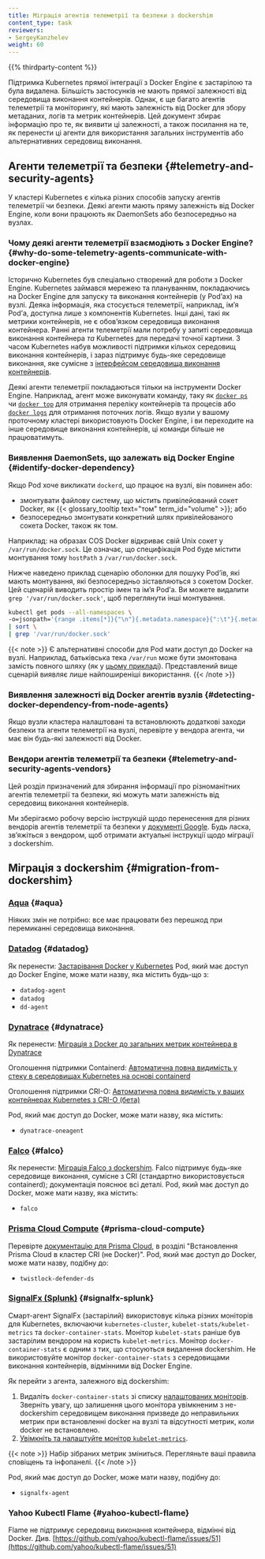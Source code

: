 ```yaml
---
title: Міграція агентів телеметрії та безпеки з dockershim
content_type: task
reviewers:
- SergeyKanzhelev
weight: 60
---
```


<!-- overview -->

{{% thirdparty-content %}}

Підтримка Kubernetes прямої інтеграції з Docker Engine є застарілою та була видалена. Більшість застосунків не мають прямої залежності від середовища виконання контейнерів. Однак, є ще багато агентів телеметрії та моніторингу, які мають залежність від Docker для збору метаданих, логів та метрик контейнерів. Цей документ збирає інформацію про те, як виявити ці залежності, а також посилання на те, як перенести ці агенти для використання загальних інструментів або альтернативних середовищ виконання.

## Агенти телеметрії та безпеки {#telemetry-and-security-agents}

У кластері Kubernetes є кілька різних способів запуску агентів телеметрії чи безпеки. Деякі агенти мають пряму залежність від Docker Engine, коли вони працюють як DaemonSets або безпосередньо на вузлах.

### Чому деякі агенти телеметрії взаємодіють з Docker Engine? {#why-do-some-telemetry-agents-communicate-with-docker-engine}

Історично Kubernetes був спеціально створений для роботи з Docker Engine. Kubernetes займався мережею та плануванням, покладаючись на Docker Engine для запуску та виконання контейнерів (у Podʼах) на вузлі. Деяка інформація, яка стосується телеметрії, наприклад, імʼя Podʼа, доступна лише з компонентів Kubernetes. Інші дані, такі як метрики контейнерів, не є обовʼязком середовища виконання контейнера. Ранні агенти телеметрії мали потребу у запиті середовища виконання контейнера *та* Kubernetes для передачі точної картини. З часом Kubernetes набув можливості підтримки кількох середовищ виконання контейнерів, і зараз підтримує будь-яке середовище виконання, яке сумісне з [інтерфейсом середовища виконання контейнерів](/uk/docs/concepts/architecture/cri/).

Деякі агенти телеметрії покладаються тільки на інструменти Docker Engine. Наприклад, агент може виконувати команду, таку як [`docker ps`](https://docs.docker.com/engine/reference/commandline/ps/) чи [`docker top`](https://docs.docker.com/engine/reference/commandline/top/) для отримання переліку контейнерів та процесів або [`docker logs`](https://docs.docker.com/engine/reference/commandline/logs/) для отримання поточних логів. Якщо вузли у вашому проточному кластері використовують Docker Engine, і ви переходите на інше середовище виконання контейнерів, ці команди більше не працюватимуть.

### Виявлення DaemonSets, що залежать від Docker Engine {#identify-docker-dependency}

Якщо Pod хоче викликати `dockerd`, що працює на вузлі, він повинен або:

- змонтувати файлову систему, що містить привілейований сокет Docker, як {{< glossary_tooltip text="том" term_id="volume" >}}; або
- безпосередньо змонтувати конкретний шлях привілейованого сокета Docker, також як том.

Наприклад: на образах COS Docker відкриває свій Unix сокет у `/var/run/docker.sock`. Це означає, що специфікація Pod буде містити монтування тому `hostPath` з `/var/run/docker.sock`.

Нижче наведено приклад сценарію оболонки для пошуку Podʼів, які мають монтування, які безпосередньо зіставляються з сокетом Docker. Цей сценарій виводить простір імен та імʼя Podʼа. Ви можете видалити `grep '/var/run/docker.sock'`, щоб переглянути інші монтування.

```bash
kubectl get pods --all-namespaces \
-o=jsonpath='{range .items[*]}{"\n"}{.metadata.namespace}{":\t"}{.metadata.name}{":\t"}{range .spec.volumes[*]}{.hostPath.path}{", "}{end}{end}' \
| sort \
| grep '/var/run/docker.sock'
```

{{< note >}}
Є альтернативні способи для Pod мати доступ до Docker на вузлі. Наприклад, батьківська тека `/var/run` може бути змонтована замість повного шляху (як у [цьому прикладі](https://gist.github.com/itaysk/7bc3e56d69c4d72a549286d98fd557dd)). Представлений вище сценарій виявляє лише найпоширеніші використання.
{{< /note >}}

### Виявлення залежності від Docker агентів вузлів {#detecting-docker-dependency-from-node-agents}

Якщо вузли кластера налаштовані та встановлюють додаткові заходи безпеки та агенти телеметрії на вузлі, перевірте у вендора агента, чи має він будь-які залежності від Docker.

### Вендори агентів телеметрії та безпеки {#telemetry-and-security-agents-vendors}

Цей розділ призначений для збирання інформації про різноманітних агентів телеметрії та безпеки, які можуть мати залежність від середовищ виконання контейнерів.

Ми зберігаємо робочу версію інструкцій щодо перенесення для різних вендорів агентів телеметрії та безпеки у [документі Google](https://docs.google.com/document/d/1ZFi4uKit63ga5sxEiZblfb-c23lFhvy6RXVPikS8wf0/edit#). Будь ласка, звʼяжіться з вендором, щоб отримати актуальні інструкції щодо міграції з dockershim.

## Міграція з dockershim {#migration-from-dockershim}

### [Aqua](https://www.aquasec.com) {#aqua}

Ніяких змін не потрібно: все має працювати без перешкод при перемиканні середовища виконання.

### [Datadog](https://www.datadoghq.com/product/) {#datadog}

Як перенести: [Застарівання Docker у Kubernetes](https://docs.datadoghq.com/agent/guide/docker-deprecation/) Pod, який має доступ до Docker Engine, може мати назву, яка містить будь-що з:

- `datadog-agent`
- `datadog`
- `dd-agent`

### [Dynatrace](https://www.dynatrace.com/) {#dynatrace}

Як перенести: [Міграція з Docker до загальних метрик контейнера в Dynatrace](https://community.dynatrace.com/t5/Best-practices/Migrating-from-Docker-only-to-generic-container-metrics-in/m-p/167030#M49)

Оголошення підтримки Containerd: [Автоматична повна видимість у стеку в середовищах Kubernetes на основі containerd](https://www.dynatrace.com/news/blog/get-automated-full-stack-visibility-into-containerd-based-kubernetes-environments/)

Оголошення підтримки CRI-O: [Автоматична повна видимість у ваших контейнерах Kubernetes з CRI-O (бета)](https://www.dynatrace.com/news/blog/get-automated-full-stack-visibility-into-your-cri-o-kubernetes-containers-beta/)

Pod, який має доступ до Docker, може мати назву, яка містить:

- `dynatrace-oneagent`

### [Falco](https://falco.org) {#falco}

Як перенести: [Міграція Falco з dockershim](https://falco.org/docs/getting-started/deployment/#docker-deprecation-in-kubernetes). Falco підтримує будь-яке середовище виконання, сумісне з CRI (стандартно використовується containerd); документація пояснює всі деталі. Pod, який має доступ до Docker, може мати назву, яка містить:

- `falco`

### [Prisma Cloud Compute](https://docs.paloaltonetworks.com/prisma/prisma-cloud.html) {#prisma-cloud-compute}

Перевірте [документацію для Prisma Cloud](https://docs.paloaltonetworks.com/prisma/prisma-cloud/prisma-cloud-admin-compute/install/install_kubernetes.html), в розділі "Встановлення Prisma Cloud в кластер CRI (не Docker)". Pod, який має доступ до Docker, може мати назву, подібну до:

- `twistlock-defender-ds`

### [SignalFx (Splunk)](https://www.splunk.com/en_us/investor-relations/acquisitions/signalfx.html) {#signalfx-splunk}

Смарт-агент SignalFx (застарілий) використовує кілька різних моніторів для Kubernetes, включаючи `kubernetes-cluster`, `kubelet-stats/kubelet-metrics` та `docker-container-stats`. Монітор `kubelet-stats` раніше був застарілим вендором на користь `kubelet-metrics`. Монітор `docker-container-stats` є одним з тих, що стосуються видалення dockershim. Не використовуйте монітор `docker-container-stats` з середовищами виконання контейнерів, відмінними від Docker Engine.

Як перейти з агента, залежного від dockershim:

1. Видаліть `docker-container-stats` зі списку [налаштованих моніторів](https://github.com/signalfx/signalfx-agent/blob/main/docs/monitor-config.md). Зверніть увагу, що залишення цього монітора увімкненим з не-dockershim середовищем виконання призведе до неправильних метрик при встановленні docker на вузлі та відсутності метрик, коли docker не встановлено.
2. [Увімкніть та налаштуйте монітор `kubelet-metrics`](https://github.com/signalfx/signalfx-agent/blob/main/docs/monitors/kubelet-metrics.md).

{{< note >}}
Набір зібраних метрик зміниться. Перегляньте ваші правила сповіщень та інфопанелі.
{{< /note >}}

Pod, який має доступ до Docker, може мати назву, подібну до:

- `signalfx-agent`

### Yahoo Kubectl Flame {#yahoo-kubectl-flame}

Flame не підтримує середовищ виконання контейнера, відмінні від Docker. Див. [https://github.com/yahoo/kubectl-flame/issues/51](https://github.com/yahoo/kubectl-flame/issues/51)
